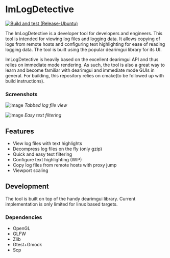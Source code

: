 # ImLogDetective
[![Build and test (Release-Ubuntu)](https://github.com/bilal614/ImLogDetective/actions/workflows/build.yml/badge.svg?branch=master)](https://github.com/bilal614/ImLogDetective/actions/workflows/build.yml)

The ImLogDetective is a developer tool for developers and engineers. This tool is intended for viewing log files and logging data. It allows copying of logs from remote hosts and configuring text highlighting for ease of reading logging data. The tool is built using the popular dearimgui library for its UI.

ImLogDetective is heavily based on the excellent dearimgui API and thus relies on immediate mode rendering. As such, the tool is also a great way to learn and become familiar with dearimgui and immediate mode GUIs in general. For building, this repository relies on cmake(to be followed up with build instructions).   

### Screenshots 
![image](https://github.com/bilal614/ImLogDetective/assets/15609233/7bfa6a84-bccd-4f3f-afef-2b2d00fe71f8)
*Tabbed log file view*

![image](https://github.com/bilal614/ImLogDetective/assets/15609233/5e560cb1-e014-4154-af50-85ee02fd9b3b)
*Easy text filtering*

## Features
* View log files with text highlights
* Decompress log files on the fly (only gzip)
* Quick and easy text filtering
* Configure text highlighting (WIP)
* Copy log files from remote hosts with proxy jump
* Viewport scaling

## Development
The tool is built on top of the handy dearimgui library. Current implementation is only limited for linux based targets.

### Dependencies
* OpenGL
* GLFW
* Zlib
* Gtest+Gmock
* Scp
